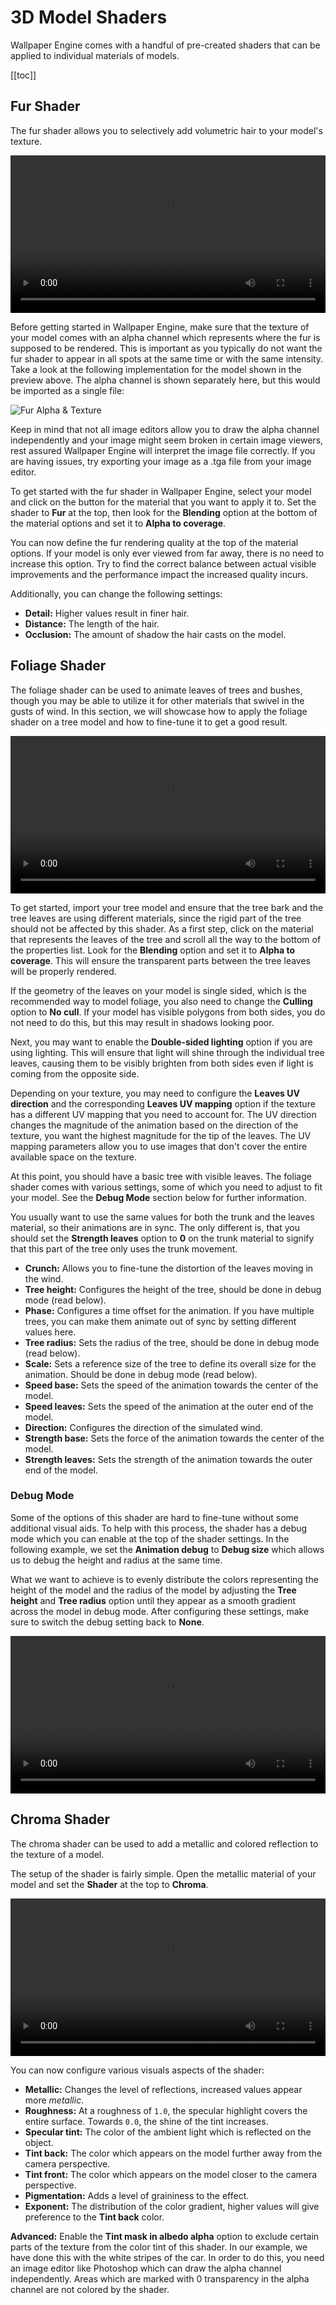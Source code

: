 # 3D Model Shaders

Wallpaper Engine comes with a handful of pre-created shaders that can be applied to individual materials of models.

[[toc]]

## Fur Shader

The fur shader allows you to selectively add volumetric hair to your model's texture.

<video width="100%" controls loop autoplay>
  <source src="/videos/shader_fur.mp4" type="video/mp4">
  Your browser does not support the video tag.
</video>

Before getting started in Wallpaper Engine, make sure that the texture of your model comes with an alpha channel which represents where the fur is supposed to be rendered. This is important as you typically do not want the fur shader to appear in all spots at the same time or with the same intensity. Take a look at the following implementation for the model shown in the preview above. The alpha channel is shown separately here, but this would be imported as a single file:

![Fur Alpha & Texture](/videos/shader_fur_alpha.gif)

Keep in mind that not all image editors allow you to draw the alpha channel independently and your image might seem broken in certain image viewers, rest assured Wallpaper Engine will interpret the image file correctly. If you are having issues, try exporting your image as a .tga file from your image editor.

To get started with the fur shader in Wallpaper Engine, select your model and click on the button for the material that you want to apply it to. Set the shader to **Fur** at the top, then look for the **Blending** option at the bottom of the material options and set it to **Alpha to coverage**. 

You can now define the fur rendering quality at the top of the material options. If your model is only ever viewed from far away, there is no need to increase this option. Try to find the correct balance between actual visible improvements and the performance impact the increased quality incurs.

Additionally, you can change the following settings:

* **Detail:** Higher values result in finer hair.
* **Distance:** The length of the hair.
* **Occlusion:** The amount of shadow the hair casts on the model.

## Foliage Shader

The foliage shader can be used to animate leaves of trees and bushes, though you may be able to utilize it for other materials that swivel in the gusts of wind. In this section, we will showcase how to apply the foliage shader on a tree model and how to fine-tune it to get a good result.

<video width="100%" controls loop autoplay>
  <source src="/videos/shader_foliage.mp4" type="video/mp4">
  Your browser does not support the video tag.
</video>

To get started, import your tree model and ensure that the tree bark and the tree leaves are using different materials, since the rigid part of the tree should not be affected by this shader. As a first step, click on the material that represents the leaves of the tree and scroll all the way to the bottom of the properties list. Look for the **Blending** option and set it to **Alpha to coverage**. This will ensure the transparent parts between the tree leaves will be properly rendered.

If the geometry of the leaves on your model is single sided, which is the recommended way to model foliage, you also need to change the **Culling** option to **No cull**. If your model has visible polygons from both sides, you do not need to do this, but this may result in shadows looking poor.

Next, you may want to enable the **Double-sided lighting** option if you are using lighting. This will ensure that light will shine through the individual tree leaves, causing them to be visibly brighten from both sides even if light is coming from the opposite side.

Depending on your texture, you may need to configure the **Leaves UV direction** and the corresponding **Leaves UV mapping** option if the texture has a different UV mapping that you need to account for. The UV direction changes the magnitude of the animation based on the direction of the texture, you want the highest magnitude for the tip of the leaves. The UV mapping parameters allow you to use images that don't cover the entire available space on the texture.

At this point, you should have a basic tree with visible leaves. The foliage shader comes with various settings, some of which you need to adjust to fit your model. See the **Debug Mode** section below for further information.

You usually want to use the same values for both the trunk and the leaves material, so their animations are in sync. The only different is, that you should set the **Strength leaves** option to **0** on the trunk material to signify that this part of the tree only uses the trunk movement.

* **Crunch:** Allows you to fine-tune the distortion of the leaves moving in the wind.
* **Tree height:** Configures the height of the tree, should be done in debug mode (read below).
* **Phase:** Configures a time offset for the animation. If you have multiple trees, you can make them animate out of sync by setting different values here.
* **Tree radius:** Sets the radius of the tree, should be done in debug mode (read below).
* **Scale:** Sets a reference size of the tree to define its overall size for the animation. Should be done in debug mode (read below).
* **Speed base:** Sets the speed of the animation towards the center of the model.
* **Speed leaves:** Sets the speed of the animation at the outer end of the model.
* **Direction:** Configures the direction of the simulated wind.
* **Strength base:** Sets the force of the animation towards the center of the model.
* **Strength leaves:** Sets the strength of the animation towards the outer end of the model.

### Debug Mode

Some of the options of this shader are hard to fine-tune without some additional visual aids. To help with this process, the shader has a debug mode which you can enable at the top of the shader settings. In the following example, we set the **Animation debug** to **Debug size** which allows us to debug the height and radius at the same time.

What we want to achieve is to evenly distribute the colors representing the height of the model and the radius of the model by adjusting the **Tree height** and **Tree radius** option until they appear as a smooth gradient across the model in debug mode. After configuring these settings, make sure to switch the debug setting back to **None**.

<video width="100%" controls loop autoplay>
  <source src="/videos/shader_foliage_debug.mp4" type="video/mp4">
  Your browser does not support the video tag.
</video>

## Chroma Shader

The chroma shader can be used to add a metallic and colored reflection to the texture of a model.

The setup of the shader is fairly simple. Open the metallic material of your model and set the **Shader** at the top to **Chroma**.

<video width="100%" controls loop autoplay>
  <source src="/videos/shader_chroma.mp4" type="video/mp4">
  Your browser does not support the video tag.
</video>

You can now configure various visuals aspects of the shader:

* **Metallic:** Changes the level of reflections, increased values appear more *metallic*.
* **Roughness:** At a roughness of `1.0`, the specular highlight covers the entire surface. Towards `0.0`, the shine of the tint increases.
* **Specular tint:** The color of the ambient light which is reflected on the object.
* **Tint back:** The color which appears on the model further away from the camera perspective.
* **Tint front:** The color which appears on the model closer to the camera perspective.
* **Pigmentation:** Adds a level of graininess to the effect.
* **Exponent:** The distribution of the color gradient, higher values will give preference to the **Tint back** color.

**Advanced:** Enable the **Tint mask in albedo alpha** option to exclude certain parts of the texture from the color tint of this shader. In our example, we have done this with the white stripes of the car. In order to do this, you need an image editor like Photoshop which can draw the alpha channel independently. Areas which are marked with 0 transparency in the alpha channel are not colored by the shader.